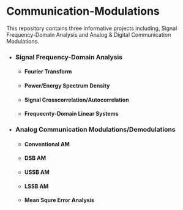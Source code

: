 # Communication-Modulations

This repository contains three Informative projects including, Signal Frequency-Domain Analysis and Analog & Digital Communication Modulations.

* ### Signal Frequency-Domain Analysis
  * #### Fourier Transform
  * #### Power/Energy Spectrum Density 
  * #### Signal Crosscorrelation/Autocorrelation
  * #### Frequecnty-Domain Linear Systems
 
* ### Analog Communication Modulations/Demodulations
  * #### Conventional AM
  * #### DSB AM
  * #### USSB AM
  * #### LSSB AM
  * #### Mean Squre Error Analysis
